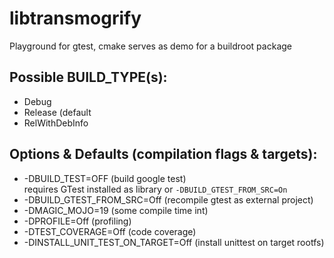 libtransmogrify
===============

Playground for gtest, cmake serves as demo for a buildroot package

## Possible BUILD_TYPE(s):
- Debug  
- Release (default
- RelWithDebInfo

## Options & Defaults (compilation flags & targets):
- -DBUILD_TEST=OFF      (build google test)  
                        requires GTest installed as library or `-DBUILD_GTEST_FROM_SRC=On`
- -DBUILD_GTEST_FROM_SRC=Off (recompile gtest as external project)
- -DMAGIC_MOJO=19       (some compile time int)
- -DPROFILE=Off         (profiling)
- -DTEST_COVERAGE=Off   (code coverage)
- -DINSTALL_UNIT_TEST_ON_TARGET=Off (install unittest on target rootfs)

 
